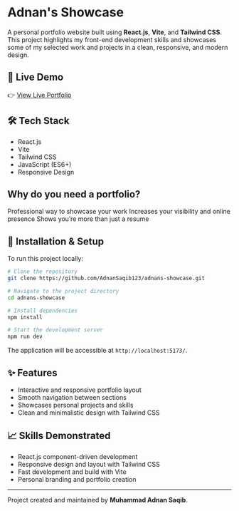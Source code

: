 # Adnan's Showcase

A personal portfolio website built using **React.js**, **Vite**, and **Tailwind CSS**. This project highlights my front-end development skills and showcases some of my selected work and projects in a clean, responsive, and modern design.

## 🚀 Live Demo

👉 [View Live Portfolio](https://adnans-showcase-205.netlify.app)

## 🛠 Tech Stack

- React.js
- Vite
- Tailwind CSS
- JavaScript (ES6+)
- Responsive Design

 ## Why do you need a portfolio?
Professional way to showcase your work
Increases your visibility and online presence
Shows you’re more than just a resume

## 📁 Installation & Setup

To run this project locally:

```bash
# Clone the repository
git clone https://github.com/AdnanSaqib123/adnans-showcase.git

# Navigate to the project directory
cd adnans-showcase

# Install dependencies
npm install

# Start the development server
npm run dev
```

The application will be accessible at `http://localhost:5173/`.

## ✨ Features

- Interactive and responsive portfolio layout
- Smooth navigation between sections
- Showcases personal projects and skills
- Clean and minimalistic design with Tailwind CSS

## 📈 Skills Demonstrated

- React.js component-driven development
- Responsive design and layout with Tailwind CSS
- Fast development and build with Vite
- Personal branding and portfolio creation

---

Project created and maintained by **Muhammad Adnan Saqib**.
